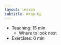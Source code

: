 ```yaml
---
layout: lesson
subtitle: Wrap-Up
---
```

*   Teaching: 15 min
    *   Where to look next
*   Exercises: 0 min
